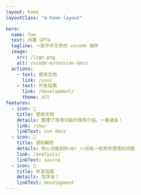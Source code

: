 ```yaml
---
layout: home
layoutClass: "m-home-layout"

hero:
  name: Yao
  text: 内置 GPT4
  tagline: 一款平平无奇的 vscode 插件
  image:
    src: /logo.png
    alt: vscode-extension-docs
  actions:
    - text: 使用文档
      link: /use/
    - text: 开发指南
      link: /development/
      theme: alt
features:
  - icon: 📖
    title: 使用文档
    details: 整理了常用功能的使用介绍，一看就会！
    link: /use/
    linkText: use docs
  - icon: 🐞
    title: 源码解析
    details: 核心功能剖析<br />总有一些奇奇怪怪的问题
    link: /analysis/
    linkText: source
  - icon: 💯
    title: 开发指南
    details: 包学会！
    linkText: development
---
```


<style>
/*爱的魔力转圈圈*/
.m-home-layout .image-src:hover {
  transform: translate(-50%, -50%) rotate(666turn);
  transition: transform 59s 1s cubic-bezier(0.3, 0, 0.8, 1);
}

.m-home-layout .details small {
  opacity: 0.8;
}

/* .m-home-layout .item:last-child .details {
  display: flex;
  justify-content: flex-end;
  align-items: end;
} */
</style>
